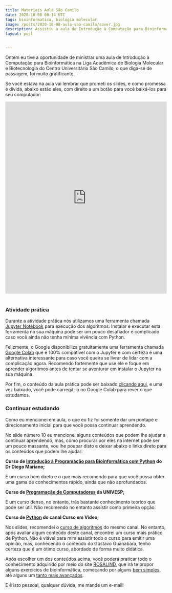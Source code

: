 ```yaml
---
title: Materiais Aula São Camilo
date: 2020-10-08 00:14 UTC
tags: bioinformatica, biologia molecular
image: /posts/2020-10-08-aula-sao-camilo/cover.jpg
description: Assistiu a aula de Introdução à Computação para Bioinformática? Este post é para você!
layout: post


---
```


Ontem eu tive a oportunidade de ministrar uma aula de Introdução à Computação para Bioinformática na Liga Acadêmica de Biologia Molecular e Biotecnologia do Centro Universitário São Camilo, o que diga-se de passagem, foi muito gratificante.

Se você estava na aula vai lembrar que prometi os slides, e como promessa é dívida, abaixo estão eles, com direito a um botão para você baixá-los para seu computador:

<div>
    <iframe class="scribd_iframe_embed" title="Introdução à computação para bioinformática.pdf" src="https://www.scribd.com/embeds/479286511/content?start_page=1&view_mode=slideshow&access_key=key-u1dHAlSJCpuJ7VXzpLAX" data-auto-height="true" data-aspect-ratio="1.5790927021696252" scrolling="no" width="100%" height="600" frameborder="0"></iframe>
</div>
<br />

### Atividade prática

Durante a atividade prática nós utilizamos uma ferramenta chamada [Jupyter Notebook](https://jupyter.org/) para execução dos algoritmos. Instalar e executar esta ferramenta na sua máquina pode ser um pouco desafiador e complicado caso você ainda não tenha mínima vivência com Python.

Felizmente, o Google disponibiliza gratuitamente uma ferramenta chamada [Google Colab](https://colab.research.google.com/) que é 100% compatível com o Jupyter e com certeza é uma alternativa interessante para caso você queira se livrar de lidar com a complicação agora. Recomendo fortemente que use ele e foque em aprender algoritmos antes de tentar se aventurar em instalar o Jupyter na sua máquina.

Por fim, o conteúdo da aula prática pode ser baixado <a target="_blank" href="/posts/2020-10-08-aula-sao-camilo/Index.ipynb">clicando aqui</a>, e uma vez baixado, você pode carregá-lo no Google Colab para rever o que estudamos.

### Continuar estudando

Como eu mencionei em aula, o que eu fiz foi somente dar um pontapé e direcionamento inicial para que você possa continuar aprendendo.

No slide número 10 eu mencionei alguns conteúdos que podem lhe ajudar a continuar aprendendo, mas, como procurar por eles na internet pode ser um pouco massante, vou lhe poupar disto e deixar abaixo o links direto para os conteúdos que podem lhe ajudar:

**Curso de [Introdução à Programação para Bioinformática com Python](https://www.udemy.com/course/python_para_bioinformatica) do Dr Diego Mariano;**

É um curso bem direto e o que mais recomendo para que você possa obter uma gama de conhecimentos rápido, ainda que não aprofundados.

**Curso de [Programação de Computadores](https://www.youtube.com/watch?v=FBLxJqOfl5I) da UNIVESP;**

É um curso denso, no entanto, trás bastante conhecimento teórico que pode ser útil. Não recomendo no entanto assistir como primeira opção.

**Curso de [Python](https://www.youtube.com/watch?v=S9uPNppGsGo) do canal Curso em Vídeo;**

Nos slides, recomendei o [curso de algoritmos](https://www.youtube.com/watch?v=8mei6uVttho&list=PLHz_AreHm4dmSj0MHol_aoNYCSGFqvfXV) do mesmo canal. No entanto, após avaliar algum conteúdo deste canal, encontrei um curso mais prático de Python. Não é viável para mim assistir todo o curso para emitir uma opinião, mas, conhecendo o conteúdo do Gustavo Guanabara, tenho certeza que é um ótimo curso, abordado de forma muito didática.

Após escolher um dos conteúdos acima, você poderá praticar todo o conhecimento adquirido por meio do site [ROSALIND](http://rosalind.info/), que irá te propor alguns exercícios de bioinformática, começando por alguns [bem simples](http://rosalind.info/problems/dna/), até alguns um [tanto mais avançados](http://rosalind.info/problems/gaff/).

E é isto pessoal, qualquer dúvida, me mande um e-mail!